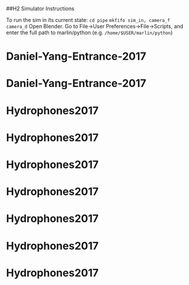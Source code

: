 ##H2 Simulator Instructions
 
To run the sim in its current state:
	`cd pipe`
	`mkfifo sim_in, camera_f camera_d` 
	Open Blender. Go to File->User Preferences->File->Scripts, and enter the full path to marlin/python (e.g. `/home/$USER/marlin/python`)  
# Daniel-Yang-Entrance-2017
# Daniel-Yang-Entrance-2017
# Hydrophones2017
# Hydrophones2017
# Hydrophones2017
# Hydrophones2017
# Hydrophones2017
# Hydrophones2017
# Hydrophones2017
